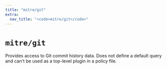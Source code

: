 ```yaml
---
title: "mitre/git"
extra:
  nav_title: "<code>mitre/git</code>"
---
```


# `mitre/git`

Provides access to Git commit history data. Does not define a default query
and can't be used as a top-level plugin in a policy file.
